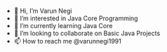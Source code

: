- 👋 Hi, I’m Varun Negi
- 👀 I’m interested in Java Core Programming
- 🌱 I’m currently learning Java Core
- 💞️ I’m looking to collaborate on Basic Java Projects
- 📫 How to reach me @varunnegi1991

<!---
varunnegi1991/varunnegi1991 is a ✨ special ✨ repository because its `README.md` (this file) appears on your GitHub profile.
You can click the Preview link to take a look at your changes.
--->
